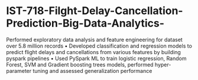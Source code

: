 # IST-718-Filght-Delay-Cancellation-Prediction-Big-Data-Analytics-
Performed exploratory data analysis and feature engineering for dataset over 5.8 million records • Developed classification and regression models to predict flight delays and cancellations from various features by building pyspark pipelines • Used PySpark ML to train logistic regression, Random Forest, SVM and Gradient boosting trees models, performed hyper-parameter tuning and assessed generalization performance
